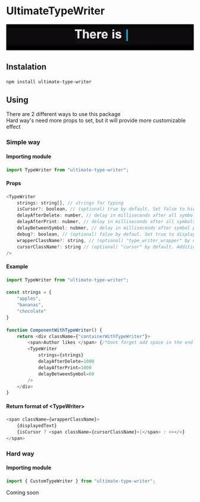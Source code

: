 # UltimateTypeWriter

<img src="./demo.gif" alt="demo"></img>
## Instalation
`npm install ultimate-type-writer`
## Using
There are 2 different ways to use this package<br>
Hard way's need more props to set, but it will provide more customizable effect
### Simple way
#### Importing module
```js
import TypeWriter from "ultimate-type-writer";
```
#### Props
```js
<TypeWriter
	strings: string[], // strings for typing
	isCursor?: boolean, // (optional) true by default. Set false to hide cursor
	delayAfterDelete: number, // delay in milliseconds after all symbols deleted, before start printing new string. Recomended value is 1000
	delayAfterPrint: nubmer, // delay in milliseconds after all symbols printed, before start deleting Recomended value is 1000
	delayBetweenSymbol: nubmer, // delay in milliseconds after symbol printed, before printing next one Recomended value is 60
	debug?: boolean, // (optional) false by defaul. Set true to display debug message in console. Log level is debug
	wrapperClassName?: string, // (optional) "type_writer_wrapper" by default. Additional info provided below
	cursorClassName?: string // (optional) "cursor" by default. Additional info provided below
/>
```
#### Example
```js
import TypeWriter from "ultimate-type-writer";

const strings = {
	"apples",
	"bananas",
	"chocolate"
}

function ComponentWithTypeWriter() {
    return <div className={"containerWithTypeWriter"}>
		<span>Author likes </span> {/*Dont forget add space in the end of constant part*/}
		<TypeWriter
			strings={strings}
			delayAfterDelete=1000
			delayAfterPrint=1000
			delayBetweenSymbol=60
		/>
  	</div>
}
```
#### Return format of \<TypeWriter\>
```js
<span className={wrapperClassName}>
	{displayedText}
	{isCursor ? <span className={cursorClassName}>|</span> : <></>}
</span>
```

### Hard way
#### Importing module
```js
import { CustomTypeWriter } from "ultimate-type-writer";
```
Coming soon
